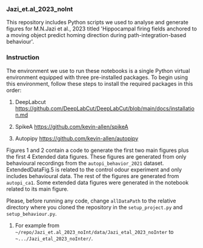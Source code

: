 ### Jazi_et.al_2023_noInt

This repository includes Python scripts we used to analyse and generate figures for M.N.Jazi et al., 2023 titled 'Hippocampal firing fields anchored to a moving object predict homing direction during path-integration-based behaviour'. 

### Instruction

The environment we use to run these notebooks is a single Python virtual environment equipped with three pre-installed packages. To begin using this environment, follow these steps to install the required packages in this order:

1. DeepLabcut https://github.com/DeepLabCut/DeepLabCut/blob/main/docs/installation.md

2. SpikeA https://github.com/kevin-allen/spikeA

3. Autopipy https://github.com/kevin-allen/autopipy

Figures 1 and 2 contain a code to generate the first two main figures plus the first 4 Extended data figures. These figures are generated from only behavioural recordings from the ```autopi_behavior_2021``` dataset. ExtendedDataFig.5 is related to the control odour experiment and only includes behavioural data. The rest of the figures are generated from ```autopi_ca1```. Some extended data figures were generated in the notebook related to its main figure.

Please, before running any code, change ```allDataPath``` to the relative directory where you cloned the repository in the ```setup_project.py``` and ```setup_behaviour.py```. 


1.  For example from ```~/repo/Jazi_et.al_2023_noInt/data/Jazi_etal_2023_noInter``` to ``` ~.../Jazi_etal_2023_noInter/```. 

